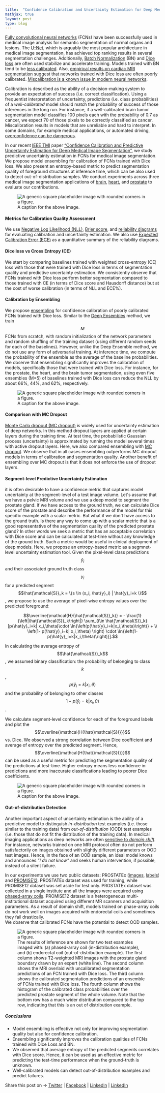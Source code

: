 ```yaml
---
title:  "Confidence Calibration and Uncertainty Estimation for Deep Medical Image Segmentation"
mathjax: true
layout: post
type: blog
---
```


<!-- introduction -->
[Fully convolutional neural networks](https://arxiv.org/abs/1411.4038) (FCNs) have been successfully used 
in medical image analysis for semantic segmentation of normal organs and lesions.
The [U-Net](https://arxiv.org/abs/1505.04597), which is arguably the most popular architecture in medical image segmentation, 
has achieved top ranking results in several segmentation challenges.
Additionally, [Batch Normalization](https://arxiv.org/abs/1502.03167) (BN) and 
[Dice loss](https://arxiv.org/abs/1606.04797) are often used stabilize and accelerate training.
Models trained with BN tend to be [less calibrated](https://arxiv.org/abs/1706.04599).
Also, [empirical results on cardiac MRI segmentation](https://arxiv.org/abs/1809.10430) suggest that 
networks trained with Dice loss are often poorly calibrated.
[Miscalibration is a known issue in modern neural networks](https://arxiv.org/abs/1706.04599). 

Calibration is described as the ability of a decision-making system to provide an expectation of success (i.e. correct classification).
Using a frequentist interpretation of uncertainty, predictions (i.e. class probabilities) of a 
*well-calibrated* model should match the probability of success of those inferences in the long run.
For instance, if a well-calibrated brain tumor segmentation model classifies 100 pixels each with the 
probability of 0.7 as cancer,  we expect 70 of those pixels to be correctly classified as cancer. 
Miscalibration results in models that are unreliable and hard to interpret.
In some domains, for example medical applications, or automated driving, [overconfidence can be dangerous](https://arxiv.org/abs/1606.06565).


In our recent [IEEE TMI](https://ieeexplore.ieee.org/document/9130729) paper [“Confidence Calibration and Predictive Uncertainty Estimation for Deep Medical 
Image Segmentation”](https://arxiv.org/abs/1911.13273), we study predictive uncertainty 
estimation in FCNs for medical image segmentation.
We propose model ensembling for calibration of FCNs trained with Dice loss.
We also present an entropy-based metric to predict segmentation quality of foreground structures at inference time,
which can be also used to detect out-of-distribution samples.
We conduct experiments across three medical image segmentation applications
of [brain](https://www.med.upenn.edu/sbia/brats2017/data.html), 
[heart](https://www.creatis.insa-lyon.fr/Challenge/acdc/), 
and [prostate](http://isgwww.cs.uni-magdeburg.de/cas/isbi2018/) to evaluate our contributions.

<figure class="figure">
  <img src="../assets/images/posts/2020-07-02-uncertainty-estimation/dice_vs_ce.png" class="figure-img img-fluid rounded" alt="A generic square placeholder image with rounded corners in a figure.">
  <figcaption class="figure-caption">A caption for the above image.</figcaption>
</figure>

#### Metrics for Calibration Quality Assessment
We use 
[Negative Log Likelihood (NLL)](https://scikit-learn.org/stable/modules/generated/sklearn.metrics.log_loss.html), 
[Brier score](https://en.wikipedia.org/wiki/Brier_score),  and 
[reliability diagrams](https://arxiv.org/abs/1706.04599) for evaluating calibration and uncertainty estimation.
We also use [Expected Calibration Error (ECE)](https://www.ncbi.nlm.nih.gov/pmc/articles/PMC4410090/)
as a quantitative summary of the reliability diagrams.

#### Dice loss vs Cross Entropy (CE)
We start by comparing baselines trained with weighted cross-entropy (CE) loss 
with those that were trained with Dice loss in terms 
of segmentation quality and predictive uncertainty estimation.
We consistently observe that FCNs trained with Dice loss perform better segmentation compared to 
those trained with CE (in terms of Dice score and Hausdorff distance) but at the cost of worse calibration
(in terms of NLL and ECE%).

#### Calibration by Ensembling
We propose [ensembling](https://web.engr.oregonstate.edu/~tgd/publications/mcs-ensembles.pdf) for confidence calibration of poorly calibrated FCNs trained with Dice loss. 
Similar to the [Deep Ensembles](https://arxiv.org/abs/1612.01474) method, 
we train $$M$$ FCNs from scratch, with random initialization 
of the network parameters and random shuffling of the training dataset (using different random seeds 
for each of the baselines).
However, unlike the Deep Ensemble method, we do not use any form of adversarial training.
At inference time, we compute the probability of the ensemble as the average of the baseline probabilities.
We observe that ensembling significantly improves the calibration of models, specifically those that
were trained with Dice loss. For instance, for the prostate, the heart, and the brain tumor segmentation, 
using even five ensembles (M=5) of baselines trained with Dice loss can reduce the NLL by 
about 66%, 44%, and 62%, respectively.

<figure class="figure">
  <img src="../assets/images/posts/2020-07-02-uncertainty-estimation/n_models.png" class="figure-img img-fluid rounded" alt="A generic square placeholder image with rounded corners in a figure.">
  <figcaption class="figure-caption">A caption for the above image.</figcaption>
</figure>

#### Comparison with MC Dropout
[Monte Carlo dropout (MC dropout)](https://arxiv.org/abs/1506.02142) is widely used 
for uncertainty estimation of deep networks.
In this method dropout layers are applied at certain layers during the training time.
At test time, the probabilistic Gaussian process (uncertainty) is approximated 
by running the model several times with active dropout layers.
Here, we also compared ensembling with [MC dropout](https://arxiv.org/abs/1511.02680). 
We observe that in all cases ensembling outperforms MC dropout models in 
terms of calibration and segmentation quality.
Another benefit of ensembling over MC dropout is that it does not enforce the use of dropout layers.


#### Segment-level Predictive Uncertainty Estimation
it is often desirable to have a confidence metric that captures model uncertainty at the segment-level
of a test image volume.
Let's assume that we have a pelvic MRI volume and we use a deep model to segment the prostate gland.
If we have access to the ground truth, we can calculate Dice score of the prostate and 
describe the performance of the model for this specific example with a scalar metric.
But what if we don't have access to the ground truth.
Is there any way to come up with a scalar metric that is a good representative of the segmentation quality
of the predicted prostate gland?
In other words we seek a metric that has an acceptable correlation with Dice score and can be calculated 
at test-time without any knowledge of the ground truth.
Such a metric would be useful in clinical deployment of deep models.
Here, we propose an entropy-based metric as a segmnet-level uncertainty estimation tool.
Given the pixel-level class predictions $$\hat{y}_i$$ and their associated ground truth class 
$$y_i$$ for a predicted segment $$\hat{\mathcal{S}}_k = \{s \in (x_i, \hat{y}_i) | \hat{y}_i=k \}$$, 
we propose to use the average of pixel-wise entropy values over the predicted foreground:

$$\overline{\mathcal{H}(\hat{\mathcal{S}}_k)} = - \frac{1}{\left|\hat{\mathcal{S}}_k\right|} \sum_{i\in \hat{\mathcal{S}}_k} 
[p(\hat{y}_i=k| x_i,\theta)\cdot \ln{\left(p(\hat{y}_i=k|x_i,\theta)\right)} + \\
     \left(1- p(\hat{y}_i=k| x_i,\theta) \right) \cdot \ln{\left(1-p(\hat{y}_i=k|x_i,\theta)\right)}].$$
     
In calculating the average entropy of $$\hat{\mathcal{S}}_k$$, we assumed binary classification: 
the probability of belonging to class $$k$$, $$p(\hat{y}_i=k| x_i, \theta)$$ 
and the probability of belonging to other classes $$1 - p(\hat{y}_i=k| x_i, \theta)$$.

We calculate segment-level confidence for each of the foreground 
labels and plot the $$\overline{\mathcal{H(\hat{\mathcal{S})}}}$$ vs. Dice.
We observed a strong correlation between Dice coefficient and average of entropy over the predicted segment.
Hence, $$\overline{\mathcal{H(\hat{\mathcal{S})}}}$$ can be used as a useful metric for 
predicting the segmentation quality of the predictions at test-time.
Higher entropy means less confidence in predictions and more inaccurate classifications leading 
to poorer Dice coefficients.

<figure class="figure">
  <img src="../assets/images/posts/2020-07-02-uncertainty-estimation/predictive_uncertainty.png" class="figure-img img-fluid rounded" alt="A generic square placeholder image with rounded corners in a figure.">
  <figcaption class="figure-caption">A caption for the above image.</figcaption>
</figure>


#### Out-of-distribution Detection
Another important aspect of uncertainty estimation  is the ability of a predictive model to distinguish 
*in-distribution* test examples (i.e. those similar to the training data) from 
*out-of-distribution* (OOD) test examples (i.e. those that do not fit the distribution of the training data).
In medical imaging applications as deep networks are often [sensitive to *domain shift*](https://arxiv.org/abs/1702.07841).
For instance, networks trained on one MRI protocol often do not perform satisfactorily on images obtained with slightly different parameters or OOD test images.
Hence, in the face of an OOD sample, an ideal model knows
and announces *"I do not know"* and seeks human intervention, if possible, instead of a silent failure.

In our experiments we use two public datasets: PROSTATEx ([images](),
 [labels]()) and [PROMISE12](). 
PROSTATEx dataset was used for training, while PROMISE12 dataset was set aside for test only.
PROSTATEx dataset was collected in a single institute and all the images were acquired using [phased-array coils]().
PROMISE12 dataset is a heterogeneous multi-institutional dataset acquired using different 
MR scanners and acquisition parameters.
As a result of domain shift, models trained on phase-array coils do not work well on images acquired with
endorectal coils and sometimes they fail drastically.  
We observe that calibrated FCNs have the potential to detect OOD samples.


<figure class="figure">
  <img src="../assets/images/posts/2020-07-02-uncertainty-estimation/predictive_uncertainty.png" class="figure-img img-fluid rounded" alt="A generic square placeholder image with rounded corners in a figure.">
  <figcaption class="figure-caption">
  The results of inference are shown for two test examples imaged with: (a) phased-array coil (in-distribution example), and (b) endorectal coil (out-of-distribution example).
  The first column shows T2-weighted MRI images with the prostate gland boundary drawn by an expert (white line).
  The second column shows the MRI overlaid with uncalibrated segmentation predictions of an FCN trained with Dice loss.
  The third column shows the calibrated segmentation predictions of an ensemble of FCNs trained with Dice loss.
  The fourth column shows the histogram of the calibrated class probabilities over the predicted prostate segment of the whole volume. 
  Note that the bottom row has a much wider distribution compared to the top row, indicating that this is an out of distribution example. 
  </figcaption>
</figure>

<!-- ##### Segmentation Quality -->

##### Conclusions
- Model ensembling is effective not only for improving segmentation quality but also for confidence calibration.
- Ensembling significantly improves the calibration qualities of FCNs trained with Dice Loss and BN.
- We observed that average entropy of the predicted segments correlates with Dice score. 
Hence, it can be used as an effective metric for predicting the test-time performance when the ground-truth is unknown.
- Well-calibrated models can detect out-of-distribution examples and predict failures.

<div class="share-page">
    Share this post on &rarr;
    <a href="https://twitter.com/intent/tweet?text={{ page.title }}&url={{ site.url }}{{ page.url }}&via={{ site.twitter_username }}&related={{ site.twitter_username }}" rel="nofollow" target="_blank" title="Share on Twitter">Twitter</a> |
    <a href="https://facebook.com/sharer.php?u={{ site.url }}{{ page.url }}" rel="nofollow" target="_blank" title="Share on Facebook">Facebook</a> |
    <a href="http://www.linkedin.com/shareArticle?mini=true&url={{ site.url }}{{ page.url }}&title={{ page.title }}&summary=<DESCRIPTION>&source=<DOMAIN>" rel="nofollow" target="_blank" title="Share on LinkedIn">LinkedIn</a> |
    <a href="https://www.linkedin.com/shareArticle?mini=true&url={{ page.url | absolute_url | url_encode }}">LinkedIn</a>
</div>

